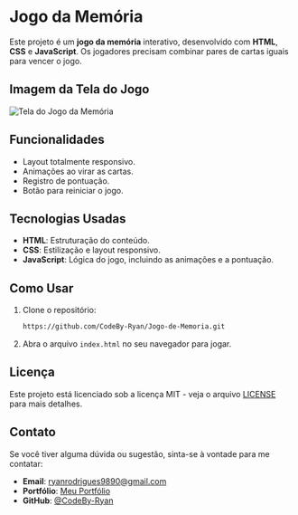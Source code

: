 # Jogo da Memória

Este projeto é um **jogo da memória** interativo, desenvolvido com **HTML**, **CSS** e **JavaScript**. Os jogadores precisam combinar pares de cartas iguais para vencer o jogo.

## Imagem da Tela do Jogo

![Tela do Jogo da Memória](https://github.com/user-attachments/assets/106508ae-8723-4d0c-907d-b2cd67dfd8dd)

## Funcionalidades

- Layout totalmente responsivo.
- Animações ao virar as cartas.
- Registro de pontuação.
- Botão para reiniciar o jogo.

## Tecnologias Usadas

- **HTML**: Estruturação do conteúdo.
- **CSS**: Estilização e layout responsivo.
- **JavaScript**: Lógica do jogo, incluindo as animações e a pontuação.

## Como Usar

1. Clone o repositório:
    ```bash
    https://github.com/CodeBy-Ryan/Jogo-de-Memoria.git
    ```
2. Abra o arquivo `index.html` no seu navegador para jogar.

## Licença

Este projeto está licenciado sob a licença MIT - veja o arquivo [LICENSE](LICENSE) para mais detalhes.

## Contato

Se você tiver alguma dúvida ou sugestão, sinta-se à vontade para me contatar:
- **Email**: ryanrodrigues9890@gmail.com
- **Portfólio**: [Meu Portfólio](https://codebyryan.vercel.app/)
- **GitHub**: [@CodeBy-Ryan](https://github.com/CodeBy-Ryan)
